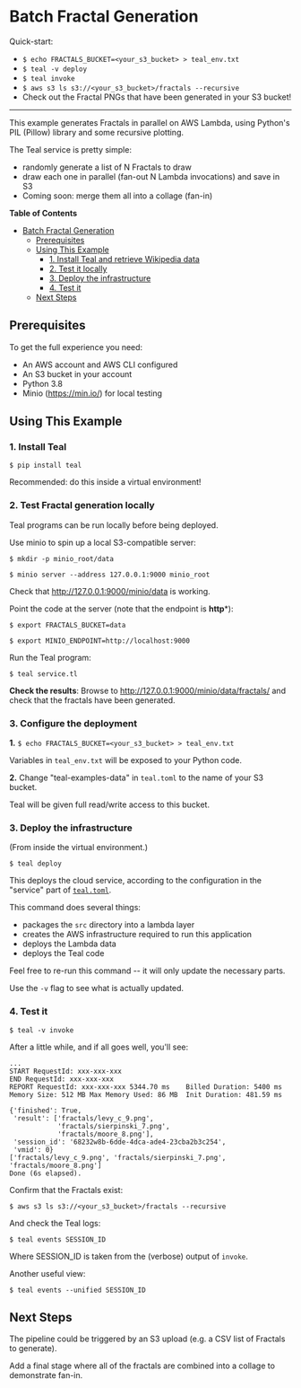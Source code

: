 # Batch Fractal Generation

Quick-start:
- `$ echo FRACTALS_BUCKET=<your_s3_bucket> > teal_env.txt`
- `$ teal -v deploy`
- `$ teal invoke`
- `$ aws s3 ls s3://<your_s3_bucket>/fractals --recursive`
- Check out the Fractal PNGs that have been generated in your S3 bucket!

---

This example generates Fractals in parallel on AWS Lambda, using Python's PIL
(Pillow) library and some recursive plotting.

The Teal service is pretty simple:
- randomly generate a list of N Fractals to draw
- draw each one in parallel (fan-out N Lambda invocations) and save in S3
- Coming soon: merge them all into a collage (fan-in)


<!-- markdown-toc start - Don't edit this section. Run M-x markdown-toc-refresh-toc -->
**Table of Contents**

- [Batch Fractal Generation](#batch-fractal-generation)
    - [Prerequisites](#prerequisites)
    - [Using This Example](#using-this-example)
        - [1. Install Teal and retrieve Wikipedia data](#1-install-teal-and-retrieve-wikipedia-data)
        - [2. Test it locally](#2-test-it-locally)
        - [3. Deploy the infrastructure](#3-deploy-the-infrastructure)
        - [4. Test it](#4-test-it)
    - [Next Steps](#next-steps)

<!-- markdown-toc end -->


## Prerequisites

To get the full experience you need:
- An AWS account and AWS CLI configured
- An S3 bucket in your account
- Python 3.8
- Minio (https://min.io/) for local testing


## Using This Example


### 1. Install Teal

`$ pip install teal`

Recommended: do this inside a virtual environment!


### 2. Test Fractal generation locally

Teal programs can be run locally before being deployed.

Use minio to spin up a local S3-compatible server:

```
$ mkdir -p minio_root/data

$ minio server --address 127.0.0.1:9000 minio_root
```

Check that http://127.0.0.1:9000/minio/data is working.

Point the code at the server (note that the endpoint is **http***):

```
$ export FRACTALS_BUCKET=data

$ export MINIO_ENDPOINT=http://localhost:9000
```

Run the Teal program:

`$ teal service.tl`

**Check the results**: Browse to http://127.0.0.1:9000/minio/data/fractals/ and
check that the fractals have been generated.


### 3. Configure the deployment

**1.** `$ echo FRACTALS_BUCKET=<your_s3_bucket> > teal_env.txt`

Variables in `teal_env.txt` will be exposed to your Python code.

**2.** Change "teal-examples-data" in `teal.toml` to the name of your S3 bucket.

Teal will be given full read/write access to this bucket.


### 3. Deploy the infrastructure

(From inside the virtual environment.)

`$ teal deploy`

This deploys the cloud service, according to the configuration in the "service"
part of [`teal.toml`](teal.toml).

This command does several things:
- packages the `src` directory into a lambda layer
- creates the AWS infrastructure required to run this application
- deploys the Lambda data
- deploys the Teal code

Feel free to re-run this command -- it will only update the necessary parts.

Use the `-v` flag to see what is actually updated.


### 4. Test it

`$ teal -v invoke`

After a little while, and if all goes well, you'll see:

```
...
START RequestId: xxx-xxx-xxx
END RequestId: xxx-xxx-xxx
REPORT RequestId: xxx-xxx-xxx 5344.70 ms	Billed Duration: 5400 ms	Memory Size: 512 MB	Max Memory Used: 86 MB	Init Duration: 481.59 ms

{'finished': True,
 'result': ['fractals/levy_c_9.png',
            'fractals/sierpinski_7.png',
            'fractals/moore_8.png'],
 'session_id': '68232w8b-6dde-4dca-ade4-23cba2b3c254',
 'vmid': 0}
['fractals/levy_c_9.png', 'fractals/sierpinski_7.png', 'fractals/moore_8.png']
Done (6s elapsed).
```

Confirm that the Fractals exist:

`$ aws s3 ls s3://<your_s3_bucket>/fractals --recursive`

And check the Teal logs:

`$ teal events SESSION_ID`

Where SESSION_ID is taken from the (verbose) output of `invoke`.

Another useful view:

`$ teal events --unified SESSION_ID`


## Next Steps

The pipeline could be triggered by an S3 upload (e.g. a CSV list of Fractals to
generate).

Add a final stage where all of the fractals are combined into a collage to
demonstrate fan-in.

